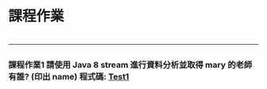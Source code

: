 <h1>課程作業<h1/>
<hr>
  
<h3>課程作業1
  請使用 Java 8 stream 進行資料分析並取得 mary 的老師有誰? (印出 name)
  程式碼: <a href="src/test/java/com/study/SpringCoreCoursework/coursework1/Test1.java">Test1<a/>
